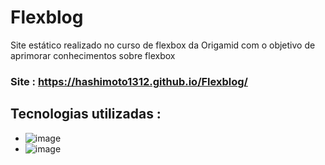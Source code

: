 # Flexblog
 Site estático realizado no curso de flexbox da Origamid com o objetivo de aprimorar conhecimentos sobre flexbox
### Site : https://hashimoto1312.github.io/Flexblog/
## Tecnologias utilizadas : 
* ![image](https://img.shields.io/badge/HTML5-E34F26?style=for-the-badge&logo=html5&logoColor=white)
* ![image](https://img.shields.io/badge/CSS3-1572B6?style=for-the-badge&logo=css3&logoColor=white)
